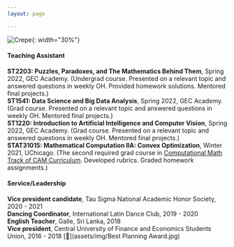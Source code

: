 ```yaml
---
layout: page

---
```

![Crepe](/assets/img/teachiii.jpg){: width="30%"}
#### Teaching Assistant 
**ST2203: Puzzles, Paradoxes, and The Mathematics Behind Them**, Spring 2022, GEC Academy. (Undergrad course. Presented on a relevant topic and answered questions in weekly OH. Provided homework solutions. Mentored final projects.)<br />
**ST1541: Data Science and Big Data Analysis**, Spring 2022, GEC Academy. (Grad course. Presented on a relevant topic and answered questions in weekly OH. Mentored final projects.)<br />
**ST1220: Introduction to Artificial Intelligence and Computer Vision**, Spring 2022, GEC Academy. (Grad course. Presented on a relevant topic and answered questions in weekly OH. Mentored final projects.)<br />
**STAT31015: Mathematical Computation IIA: Convex Optimization**, Winter 2021, UChicago. (The second required grad course in [Computational Math Track of CAM Curriculum](https://voices.uchicago.edu/cammasters/course-offerings/#caam31015). Developed rubrics. Graded homework assignments.)


#### Service/Leadership
**Vice president candidate**, Tau Sigma National Academic Honor Society, 2020 - 2021<br />
**Dancing Coordinator**, International Latin Dance Club, 2019 - 2020<br />
**English Teacher**, Galle, Sri Lanka, 2018<br />
**Vice president**, Central University of Finance and Economics Students Union, 2016 - 2018 [📄](assets/img/Best Planning Award.jpg)
